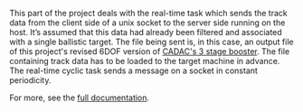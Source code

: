 This part of the project deals with the real-time task which sends the track data from the client side of a unix socket to the server side running on the host. It’s assumed that this data had already been filtered and associated with a single ballistic target. The file being sent is, in this case, an output file of this project's revised 6DOF version of [CADAC's 3 stage booster](https://github.com/missiondesignsolutions/CADAC/tree/main/ROCKET6G). The file containing track data has to be loaded to the target machine in advance. The real-time cyclic task sends a message on a socket in constant periodicity.

For more, see the [full documentation](https://docs.google.com/document/d/1E4sZPrR8SMirfW4VgnSzsHGLtWLYPDiTgV4Ykeg03AU/edit?usp=sharing).
